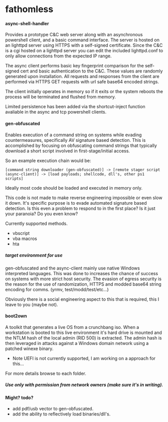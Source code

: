 # fathomless

#### async-shell-handler

Provides a prototype C&C web server along with an asynchronous powershell client, and a basic command interface.
The server is hosted on an lighttpd server using HTTPS with a self-signed certificate. Since the C&C is a cgi hosted on a lighttpd server you can edit the included lighttpd.conf to only allow connections from the expected IP range.

The async client performs basic key fingerprint comparison for the self-signed cert and basic authentication to the C&C. These values are randomly generated upon installation. All requests and responses from the client are performed via HTTPS GET requests with url safe base64 encoded strings.

The client initially operates in memory so if it exits or the system reboots the process will be terminated and flushed from memory.

Limited persistence has been added via the shortcut-inject function avaliable in the async and tcp powershell clients.

#### gen-obfuscated

Enables execution of a command string on systems while evading countermeasures, specifically AV signature based detection. This is accomplished by focusing on obfuscating command strings that typically download a short script involved in first-stage/initial access.

So an example execution chain would be:
```
[command string downloader (gen-obfuscated)] -> [remote stager script (async-client)] -> [load payloads; shellcode, dll's, other ps1 scripts]
```

Ideally most code should be loaded and executed in memory only.

This code is not made to make reverse engineering impossible or even slow it down. It's specific purpose is to evade automated signature based detection. Is this even a problem to respond to in the first place? Is it just your paranoia? Do you even know?

Currently supported methods.
* vbscript 
* vba macros
* hta

##### target environment for use

gen-obfuscated and the async-client mainly use native Windows interpreted languages. This was done to increases the chance of success on systems with more strict host security. The evasion of egress security is the reason for the use of randomization, HTTPS and modded base64 string encoding for comms. (yrmv, test/modd/test/etc...)

Obviously there is a social engineering aspect to this that is required, this I leave to you (maybe not).

#### boot2own

A toolkit that generates a live OS from a crunchbang iso. When a workstation is booted to this live environment it's hard drive is mounted and the NTLM hash of the local admin (RID 500) is extracted. The admin hash is then leveraged 
in attacks against a Windows domain network using a patched winexe binary.

* Note UEFI is not currently supported, I am working on a approach for this...

For more details browse to each folder.

##### Use only with permission from network owners (make sure it's in writing). 

#### Might? todo?

* add pdf/usb vector to gen-obfuscated.
* add the ability to reflectively load binaries/dll's.
